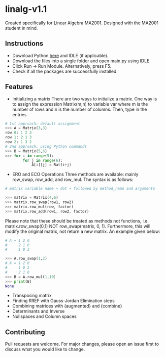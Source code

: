 # linalg-v1.1
Created specifically for Linear Algebra MA2001. Designed with the MA2001 student in mind.

## Instructions
- Download Python [here](https://www.python.org/downloads/) and IDLE (if applicable).
- Download the files into a single folder and open main.py using IDLE.
- Click Run -> Run Module. Alternatively, press F5.
- Check if all the packages are successfully installed.

## Features
- Initializing a matrix
There are two ways to initialize a matrix. One way is to assign the expression Matrix(m,n) to variable var where m is the number of rows and n is the number of columns. Then, type in the entries
```python
# 1st approach: default assignment 
>>> A = Matrix(3,3)
row 0: 1 2 3
row 1: 2 1 3
row 2: 1 3 2
# 2nd approach: using Python commands
>>> B = Matrix(5,6)
>>> for i in range(5):
        for j in range(6):
            A[i][j] = Rat(i+j)
```
- ERO and ECO Operations
Three methods are available: mainly row_swap, row_add, and row_mul. The syntax is as follows:
```python
# matrix variable name + dot + followed by method_name and arguments

>>> matrix = Matrix(4,6)
>>> matrix.row_swap(row1, row2)
>>> matrix.row_mul(row, factor)
>>> matrix.row_add(row1, row2, factor)
```
Please note that these should be treated as methods not functions, i.e. matrix.row_swap(0,1) NOT row_swap(matrix, 0, 1). Furthermore, this will modify the original matrix, not return a new matrix. An example given below:
```python
# A = 1 2 0
#     2 1 0
#     1 0 2

>>> A.row_swap(1,2)
# A = 1 2 0
#     1 0 2
#     2 1 0
>>> B = A.row_mul(1,10)
>>> print(B)
None

```
- Transposing matrix
- Finding RREF with Gauss-Jordan Elimination steps
- Combining matrices with {augmented} and {combine}
- Determinants and Inverse
- Nullspaces and Column spaces

## Contributing
Pull requests are welcome. For major changes, please open an issue first to discuss what you would like to change.
